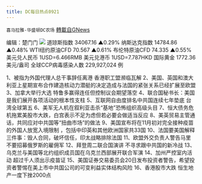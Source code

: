 ```yaml
---
title: DC每日热点0921
---
```

`喜马拉雅-华盛顿DC农场` [轉載自GNews](https://gnews.org/zh-hans/1546572/)

编辑：楚门门
![](https://assets.gnews.org/wp-content/uploads/2021/09/C498F6E4-868A-47FE-AE53-0B3C8B384F64-scaled.jpeg)
道琼斯指数 34067.16 ▲0.29%
纳斯达克指数 14784.86 ▲0.48%
WTI纽约原油CFD 70.567 ▲0.61%
布伦特原油CFD 74.335 ▲0.55%
美元兑人民币 1USD=6.466RMB
美元兑港币 1USD=7.787HKD
国际黄金 1772.36 美元/盎司
全球CCP病毒感染人数 229,927,024 例

1、被指为外国代理人总干事辞任离港 香港职工盟濒临瓦解
2、美国、英国和澳大利亚上星期宣布合作建造核动力潜艇的决定造成与法国的紧张关系已经扩展至欧盟
3、加拿大举行大选 特鲁多赢得连任但控制议会期望落空
4、联合国秘书长：美国是我们展开各项活动的根本性支柱
5、互联网自由度排名中共国连续七年垫底 台湾全球第五
6、美军无人机在叙利亚击杀“基地”恐怖组织高级头目
7、恒大债务危机拖累美股市大跌，白宫表示不足为虑但若必要会做适当反应
8、美英贸易主管通话，共同应对中共国等“扭曲市场”的做法
9、美国宣布将在11月初对完全接种疫苗的外国人放宽入境限制 ，包括中印英和其他欧洲国家共33国
10、法国要美国解释三件事：毁人合同，破坏信任，印太战略排除法国
11、欧盟外交负责人警告马里 不要招募俄罗斯的雇佣军
12、拜登周二联合国演讲 不寻求跟中共国的新冷战
13、乌克兰与美国等北约组织成员国在乌克兰西部展开联合军演
14、加州严控室内活动 超过千人须出示疫苗证
15、美国证券交易委员会20日发布投资者警告，希望投资者警惕在美上市中共国公司的可变利益实体结构风险
16、香港股市大跌 恒生地产一度下挫2000点
